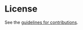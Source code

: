 # License

See the
[guidelines for contributions](https://github.com/bgp/draft-ietf-peering-api/blob//CONTRIBUTING.md).
